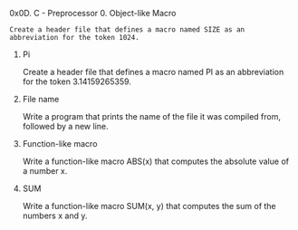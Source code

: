 0x0D. C - Preprocessor
0. Object-like Macro

    Create a header file that defines a macro named SIZE as an abbreviation for the token 1024.

1. Pi

    Create a header file that defines a macro named PI as an abbreviation for the token 3.14159265359.

2. File name

    Write a program that prints the name of the file it was compiled from, followed by a new line.

3. Function-like macro

    Write a function-like macro ABS(x) that computes the absolute value of a number x.

4. SUM

    Write a function-like macro SUM(x, y) that computes the sum of the numbers x and y.

